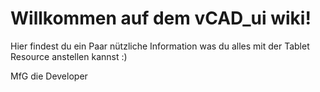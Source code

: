 # Willkommen auf dem vCAD_ui wiki!


Hier findest du ein Paar nützliche Information was du alles mit der Tablet Resource anstellen kannst :)

MfG die Developer